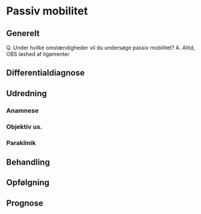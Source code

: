 # Passiv mobilitet
## Generelt
Q. Under hvilke omstændigheder vil du undersøge passiv mobilitet?
A. Altid, OBS løshed af ligamenter

## Differentialdiagnose


## Udredning
### Anamnese

### Objektiv us.

### Paraklinik

## Behandling


## Opfølgning


## Prognose
 

<!-- #anki/tag/med/Orto #anki/deck/Medicine -->

<!-- {BearID:75B54B7F-92DC-4B7B-90D5-ECB8F38C8D7B-1355-000015CFAF193BDC} -->
